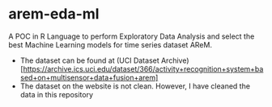 # arem-eda-ml
A POC in R Language to perform Exploratory Data Analysis and select the best Machine Learning models for time series dataset AReM.

- The dataset can be found at (UCI Dataset Archive)[https://archive.ics.uci.edu/dataset/366/activity+recognition+system+based+on+multisensor+data+fusion+arem]
- The dataset on the website is not clean. However, I have cleaned the data in this repository
